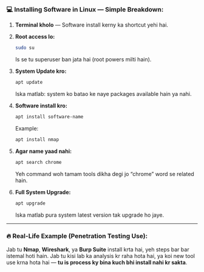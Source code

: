 ### 💻 **Installing Software in Linux — Simple Breakdown:**

1. **Terminal kholo** — Software install kerny ka shortcut yehi hai.

2. **Root access lo:**

   ```bash
   sudo su
   ```

   Is se tu superuser ban jata hai (root powers milti hain).

3. **System Update kro:**

   ```bash
   apt update
   ```

   Iska matlab: system ko batao ke naye packages available hain ya nahi.

4. **Software install kro:**

   ```bash
   apt install software-name
   ```

   Example:

   ```bash
   apt install nmap
   ```

5. **Agar name yaad nahi:**

   ```bash
   apt search chrome
   ```

   Yeh command woh tamam tools dikha degi jo “chrome” word se related hain.

6. **Full System Upgrade:**

   ```bash
   apt upgrade
   ```

   Iska matlab pura system latest version tak upgrade ho jaye.

---

### 🔥 Real-Life Example (Penetration Testing Use):

Jab tu **Nmap**, **Wireshark**, ya **Burp Suite** install krta hai, yeh steps bar bar istemal hoti hain. Jab tu kisi lab ka analysis kr raha hota hai, ya koi new tool use krna hota hai — **tu is process ky bina kuch bhi install nahi kr sakta**.
